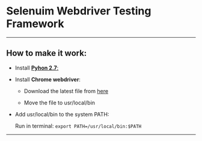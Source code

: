 # Selenuim Webdriver Testing Framework


***


## How to make it work:


* Install [**Pyhon 2.7**:](http://docs.python-guide.org/en/latest/starting/install/osx/#install-osx)
	

* Install **Chrome webdriver**:

	* Download the latest file from [here](https://sites.google.com/a/chromium.org/chromedriver/downloads)
	
	* Move the file to usr/local/bin
		
 
* Add usr/local/bin to the system PATH:

    Run in terminal:    `export PATH=/usr/local/bin:$PATH` 
    

***
  